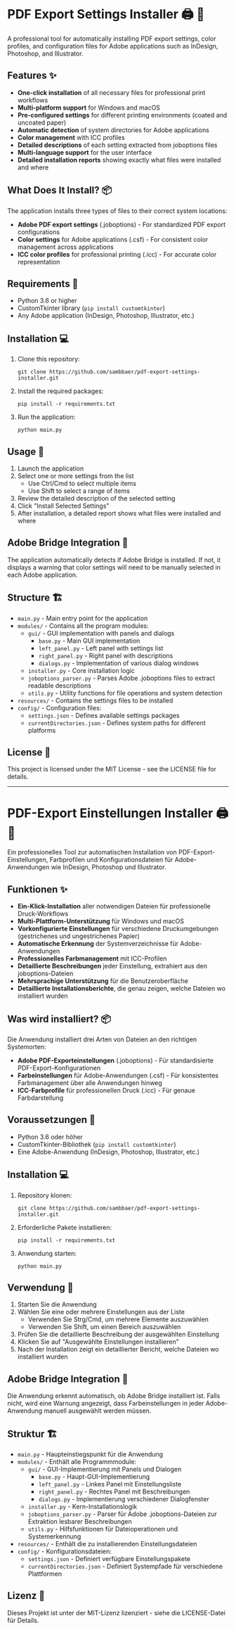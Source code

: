 # PDF Export Settings Installer 🖨️ 🎨

A professional tool for automatically installing PDF export settings, color profiles, and configuration files for Adobe applications such as InDesign, Photoshop, and Illustrator.

## Features ✨

- **One-click installation** of all necessary files for professional print workflows
- **Multi-platform support** for Windows and macOS
- **Pre-configured settings** for different printing environments (coated and uncoated paper)
- **Automatic detection** of system directories for Adobe applications
- **Color management** with ICC profiles
- **Detailed descriptions** of each setting extracted from joboptions files
- **Multi-language support** for the user interface
- **Detailed installation reports** showing exactly what files were installed and where

## What Does It Install? 📦

The application installs three types of files to their correct system locations:

- **Adobe PDF export settings** (.joboptions) - For standardized PDF export configurations
- **Color settings** for Adobe applications (.csf) - For consistent color management across applications
- **ICC color profiles** for professional printing (.icc) - For accurate color representation

## Requirements 🔧

- Python 3.6 or higher
- CustomTkinter library (`pip install customtkinter`)
- Any Adobe application (InDesign, Photoshop, Illustrator, etc.)

## Installation 💻

1. Clone this repository:
   ```
   git clone https://github.com/sambbaer/pdf-export-settings-installer.git
   ```

2. Install the required packages:
   ```
   pip install -r requirements.txt
   ```

3. Run the application:
   ```
   python main.py
   ```

## Usage 📝

1. Launch the application
2. Select one or more settings from the list
   - Use Ctrl/Cmd to select multiple items
   - Use Shift to select a range of items
3. Review the detailed description of the selected setting
4. Click "Install Selected Settings"
5. After installation, a detailed report shows what files were installed and where

## Adobe Bridge Integration 🔄

The application automatically detects if Adobe Bridge is installed. If not, it displays a warning that color settings will need to be manually selected in each Adobe application.

## Structure 🏗️

- `main.py` - Main entry point for the application
- `modules/` - Contains all the program modules:
  - `gui/` - GUI implementation with panels and dialogs
    - `base.py` - Main GUI implementation
    - `left_panel.py` - Left panel with settings list
    - `right_panel.py` - Right panel with descriptions
    - `dialogs.py` - Implementation of various dialog windows
  - `installer.py` - Core installation logic
  - `joboptions_parser.py` - Parses Adobe .joboptions files to extract readable descriptions
  - `utils.py` - Utility functions for file operations and system detection
- `resources/` - Contains the settings files to be installed
- `config/` - Configuration files:
  - `settings.json` - Defines available settings packages
  - `currentDirectories.json` - Defines system paths for different platforms

## License 📄

This project is licensed under the MIT License - see the LICENSE file for details.

---

# PDF-Export Einstellungen Installer 🖨️ 🎨

Ein professionelles Tool zur automatischen Installation von PDF-Export-Einstellungen, Farbprofilen und Konfigurationsdateien für Adobe-Anwendungen wie InDesign, Photoshop und Illustrator.

## Funktionen ✨

- **Ein-Klick-Installation** aller notwendigen Dateien für professionelle Druck-Workflows
- **Multi-Plattform-Unterstützung** für Windows und macOS
- **Vorkonfigurierte Einstellungen** für verschiedene Druckumgebungen (gestrichenes und ungestrichenes Papier)
- **Automatische Erkennung** der Systemverzeichnisse für Adobe-Anwendungen
- **Professionelles Farbmanagement** mit ICC-Profilen
- **Detaillierte Beschreibungen** jeder Einstellung, extrahiert aus den joboptions-Dateien
- **Mehrsprachige Unterstützung** für die Benutzeroberfläche
- **Detaillierte Installationsberichte**, die genau zeigen, welche Dateien wo installiert wurden

## Was wird installiert? 📦

Die Anwendung installiert drei Arten von Dateien an den richtigen Systemorten:

- **Adobe PDF-Exporteinstellungen** (.joboptions) - Für standardisierte PDF-Export-Konfigurationen
- **Farbeinstellungen** für Adobe-Anwendungen (.csf) - Für konsistentes Farbmanagement über alle Anwendungen hinweg
- **ICC-Farbprofile** für professionellen Druck (.icc) - Für genaue Farbdarstellung

## Voraussetzungen 🔧

- Python 3.6 oder höher
- CustomTkinter-Bibliothek (`pip install customtkinter`)
- Eine Adobe-Anwendung (InDesign, Photoshop, Illustrator, etc.)

## Installation 💻

1. Repository klonen:
   ```
   git clone https://github.com/sambbaer/pdf-export-settings-installer.git
   ```

2. Erforderliche Pakete installieren:
   ```
   pip install -r requirements.txt
   ```

3. Anwendung starten:
   ```
   python main.py
   ```

## Verwendung 📝

1. Starten Sie die Anwendung
2. Wählen Sie eine oder mehrere Einstellungen aus der Liste
   - Verwenden Sie Strg/Cmd, um mehrere Elemente auszuwählen
   - Verwenden Sie Shift, um einen Bereich auszuwählen
3. Prüfen Sie die detaillierte Beschreibung der ausgewählten Einstellung
4. Klicken Sie auf "Ausgewählte Einstellungen installieren"
5. Nach der Installation zeigt ein detaillierter Bericht, welche Dateien wo installiert wurden

## Adobe Bridge Integration 🔄

Die Anwendung erkennt automatisch, ob Adobe Bridge installiert ist. Falls nicht, wird eine Warnung angezeigt, dass Farbeinstellungen in jeder Adobe-Anwendung manuell ausgewählt werden müssen.

## Struktur 🏗️

- `main.py` - Haupteinstiegspunkt für die Anwendung
- `modules/` - Enthält alle Programmmodule:
  - `gui/` - GUI-Implementierung mit Panels und Dialogen
    - `base.py` - Haupt-GUI-Implementierung
    - `left_panel.py` - Linkes Panel mit Einstellungsliste
    - `right_panel.py` - Rechtes Panel mit Beschreibungen
    - `dialogs.py` - Implementierung verschiedener Dialogfenster
  - `installer.py` - Kern-Installationslogik
  - `joboptions_parser.py` - Parser für Adobe .joboptions-Dateien zur Extraktion lesbarer Beschreibungen
  - `utils.py` - Hilfsfunktionen für Dateioperationen und Systemerkennung
- `resources/` - Enthält die zu installierenden Einstellungsdateien
- `config/` - Konfigurationsdateien:
  - `settings.json` - Definiert verfügbare Einstellungspakete
  - `currentDirectories.json` - Definiert Systempfade für verschiedene Plattformen

## Lizenz 📄

Dieses Projekt ist unter der MIT-Lizenz lizenziert - siehe die LICENSE-Datei für Details.